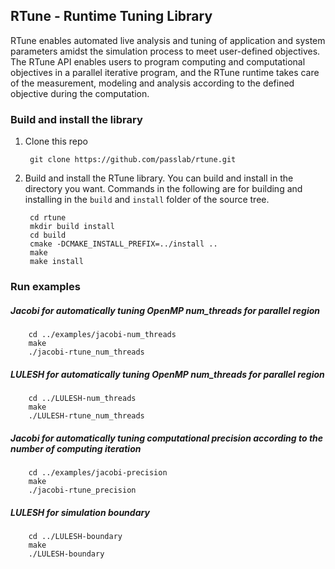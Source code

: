 ## RTune - Runtime Tuning Library
RTune enables automated live analysis and tuning of application and system parameters amidst the simulation process to
meet user-defined objectives. The RTune API enables users to program computing and computational objectives in a
parallel iterative program, and the RTune runtime takes care of the measurement, modeling and analysis according to the
defined objective during the computation. 

### Build and install the library

1. Clone this repo

		git clone https://github.com/passlab/rtune.git
		
2. Build and install the RTune library. You can build and install in the directory you want. Commands in the following are for
   building and installing in the `build` and `install` folder of the source tree. 

		cd rtune
		mkdir build install
		cd build
		cmake -DCMAKE_INSTALL_PREFIX=../install ..
		make
		make install

### Run examples

##### Jacobi for automatically tuning OpenMP num_threads for parallel region

		cd ../examples/jacobi-num_threads
		make
		./jacobi-rtune_num_threads
		
##### LULESH for automatically tuning OpenMP num_threads for parallel region

		cd ../LULESH-num_threads
		make
		./LULESH-rtune_num_threads
		
##### Jacobi for automatically tuning computational precision according to the number of computing iteration

		cd ../examples/jacobi-precision
		make
		./jacobi-rtune_precision
		
		
##### LULESH for simulation boundary 

		cd ../LULESH-boundary
		make
		./LULESH-boundary

